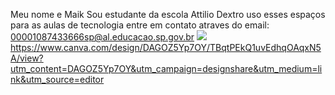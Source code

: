 Meu nome e Maik
Sou estudante da escola Attilio Dextro
uso esses espaços para as aulas de tecnologia
entre em contato atraves do email: 00001087433666sp@al.educacao.sp.gov.br
![](https://tenor.com/bgEIG.gif)
https://www.canva.com/design/DAGOZ5Yp7OY/TBqtPEkQ1uvEdhqOAqxN5A/view?utm_content=DAGOZ5Yp7OY&utm_campaign=designshare&utm_medium=link&utm_source=editor
